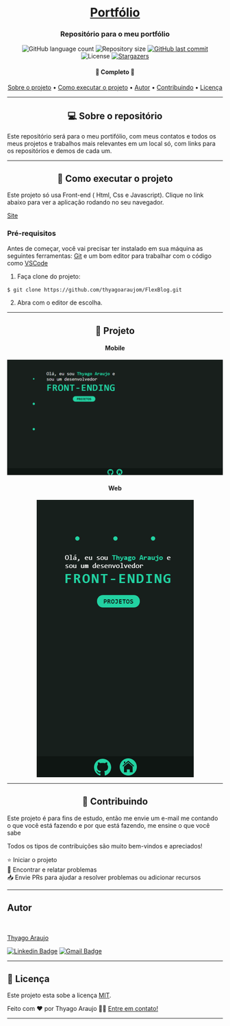 <h1 align="center">
     <a href="https://github.com/thyagoaraujom/portfolio" alt="Portfólio"> Portfólio</a>
</h1>

<h3 align="center">
   Repositório para o meu portfólio
</h3>

<p align="center">
  <img alt="GitHub language count" src="https://img.shields.io/github/languages/count/thyagoaraujom/portfolio?style=flat-square">

  <img alt="Repository size" src="https://img.shields.io/github/repo-size/thyagoaraujom/portfolio">
  
  <a href="https://github.com/thyagoaraujom/README/commits/master">
    <img alt="GitHub last commit" src="https://img.shields.io/github/last-commit/thyagoaraujom/portfolio">
  </a>
    
   <img alt="License" src="https://img.shields.io/badge/license-MIT-brightgreen">
   <a href="https://github.com/thyagoaraujom/portfolio/stargazers">
    <img alt="Stargazers" src="https://img.shields.io/github/stars/thyagoaraujom/portfolio?style=social">
  </a>
  
 
</p>

<h4 align="center">
	🚀 Completo 🚀
</h4>

<p align="center">
 <a href="#---sobre-o-repositório-">Sobre o projeto</a> •
 <a href="#--como-executar-o-projeto-">Como executar o projeto</a> •
 <a href="#-autor">Autor</a> • 
 <a href="#--Contributing">Contribuindo</a> • 
 <a href="#user-content--licença">Licença</a>
</p>

---

<h2 id="---sobre-o-repositório-" align="center"> 💻  Sobre o repositório </h2>

Este repositório será para o meu portifólio, com meus contatos e todos os meus projetos e trabalhos mais relevantes em um local só, com links para os repositórios e demos de cada um.

---

<h2 id="--como-executar-o-projeto-" align="center"> 🚀 Como executar o projeto </h2>

Este projeto só usa Front-end ( Html, Css e Javascript). Clique no link abaixo para ver a aplicação rodando no seu navegador.

<a href="https://thyagoaraujom.github.io/portfolio/" > Site </a>

### Pré-requisitos

Antes de começar, você vai precisar ter instalado em sua máquina as seguintes ferramentas:
[Git](https://git-scm.com) e um bom editor para trabalhar com o código como [VSCode](https://code.visualstudio.com/)

1. Faça clone do projeto:

```bash
$ git clone https://github.com/thyagoaraujom/FlexBlog.git

```

2. Abra com o editor de escolha.

---

<h2 align="center"> 🚀 Projeto </h2>

<h4 align="center"> Mobile </h4>
  <p align="center";>
   	<img src="./assets/readme/web.PNG"/>
  </p>

<h4 align="center"> Web </h4>
<p align="center" style="display: flex; justify-content: center;">
  <img src="./assets/readme/mobile.gif"/>
</p>

---

<h2 id="--Contributing" align="center"> 🤝 Contribuindo </h2>

Este projeto é para fins de estudo, então me envie um e-mail me contando o que você está fazendo e por que está fazendo, me ensine o que você sabe

Todos os tipos de contribuições são muito bem-vindos e apreciados!

⭐️ Iniciar o projeto
</br>
🐛 Encontrar e relatar problemas
</br>
📥 Envie PRs para ajudar a resolver problemas ou adicionar recursos

---

<h2 id="-autor">Autor</h2>

<a href="https://github.com/thyagoaraujom">
 <img style="border-radius: 50%;" src="https://avatars.githubusercontent.com/u/51569984" width="100px;" alt=""/>
</br>
<p> Thyago Araujo <p>
</a>

[![Linkedin Badge](https://img.shields.io/badge/-ThyagoAraujo-blue?style=flat-square&logo=Linkedin&logoColor=white&link=https://www.linkedin.com/in/thyago-araujo-m/)](https://www.linkedin.com/in/thyago-araujo-m/)
[![Gmail Badge](https://img.shields.io/badge/-thyagoaraujomotta@gmail.com-c14438?style=flat-square&logo=Gmail&logoColor=white&link=mailto:thyagoaraujomotta@gmail.com)](mailto:thyagoaraujomotta@gmail.com)

---

<h2 id="user-content--licença"> 📝 Licença </h2>

Este projeto esta sobe a licença [MIT](./LICENSE.md).

Feito com ❤️ por Thyago Araujo 👋🏽 [Entre em contato!](https://www.linkedin.com/in/thyago-araujo-m/)

---
